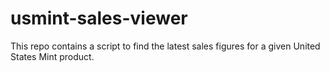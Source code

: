 # usmint-sales-viewer

This repo contains a script to find the latest sales figures for a given United States Mint product.
